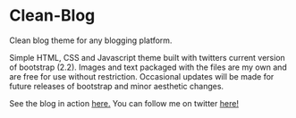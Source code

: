 Clean-Blog
==========

Clean blog theme for any blogging platform.

Simple HTML, CSS and Javascript theme built with twitters current version of bootstrap (2.2). Images and text packaged with the files are my own and are free for use without restriction. Occasional updates will be made for future releases of bootstrap and minor aesthetic changes. 

See the blog in action <a href="http://blog.roarr.us">here.</a>
You can follow me on twitter <a href="http://twitter.com/rsr9000">here!</a>